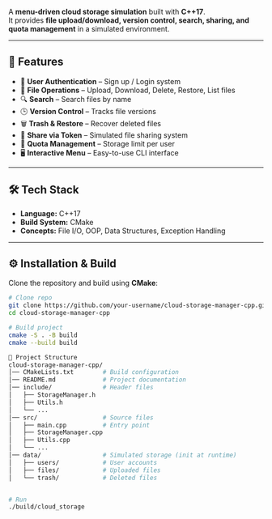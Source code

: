 A **menu-driven cloud storage simulation** built with **C++17**.  
It provides **file upload/download, version control, search, sharing, and quota management** in a simulated environment.

---

## 📌 Features
- 🔑 **User Authentication** – Sign up / Login system  
- 📂 **File Operations** – Upload, Download, Delete, Restore, List files  
- 🔍 **Search** – Search files by name  
- 🕒 **Version Control** – Tracks file versions  
- 🗑️ **Trash & Restore** – Recover deleted files  
- 🔗 **Share via Token** – Simulated file sharing system  
- 📏 **Quota Management** – Storage limit per user  
- 🖥️ **Interactive Menu** – Easy-to-use CLI interface  

---

## 🛠️ Tech Stack
- **Language:** C++17  
- **Build System:** CMake  
- **Concepts:** File I/O, OOP, Data Structures, Exception Handling  

---

## ⚙️ Installation & Build
Clone the repository and build using **CMake**:

```bash
# Clone repo
git clone https://github.com/your-username/cloud-storage-manager-cpp.git
cd cloud-storage-manager-cpp

# Build project
cmake -S . -B build
cmake --build build

📂 Project Structure
cloud-storage-manager-cpp/
│── CMakeLists.txt        # Build configuration
│── README.md             # Project documentation
│── include/              # Header files
│   ├── StorageManager.h
│   ├── Utils.h
│   └── ...
│── src/                  # Source files
│   ├── main.cpp          # Entry point
│   ├── StorageManager.cpp
│   ├── Utils.cpp
│   └── ...
│── data/                 # Simulated storage (init at runtime)
│   ├── users/            # User accounts
│   ├── files/            # Uploaded files
│   └── trash/            # Deleted files


# Run
./build/cloud_storage

